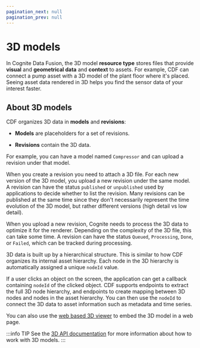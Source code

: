 ```yaml
---
pagination_next: null
pagination_prev: null
---
```


# 3D models

In Cognite Data Fusion, the 3D model **resource type** stores files that provide **visual** and **geometrical data** and **context** to assets. For example, CDF can connect a pump asset with a 3D model of the plant floor where it's placed. Seeing asset data rendered in 3D helps you find the sensor data of your interest faster.

## About 3D models

CDF organizes 3D data in **models** and **revisions**:

- **Models** are placeholders for a set of revisions.

- **Revisions** contain the 3D data.

For example, you can have a model named `Compressor` and can upload a revision under that model.

When you create a revision you need to attach a 3D file. For each new version of the 3D model, you upload a new revision under the same model. A revision can have the status `published` or `unpublished` used by applications to decide whether to list the revision. Many revisions can be published at the same time since they don't necessarily represent the time evolution of the 3D model, but rather different versions (high detail vs low detail).

When you upload a new revision, Cognite needs to process the 3D data to optimize it for the renderer. Depending on the complexity of the 3D file, this can take some time. A revision can have the status `Queued`, `Processing`, `Done`, or `Failed`, which can be tracked during processing.

3D data is built up by a hierarchical structure. This is similar to how CDF organizes its internal asset hierarchy. Each node in the 3D hierarchy is automatically assigned a unique `nodeId` value.

If a user clicks an object on the screen, the application can get a callback containing `nodeId` of the clicked object. CDF supports endpoints to extract the full 3D node hierarchy, and endpoints to create mapping between 3D nodes and nodes in the asset hierarchy. You can then use the `nodeId` to connect the 3D data to asset information such as metadata and time series.

You can also use the [web based 3D viewer](https://cognitedata.github.io/reveal-docs/docs) to embed the 3D model in a web page.

:::info TIP
See the [3D API documentation](/api#tag/3D-Models/operation/create3DModels/) for more information about how to work with 3D models.
:::
